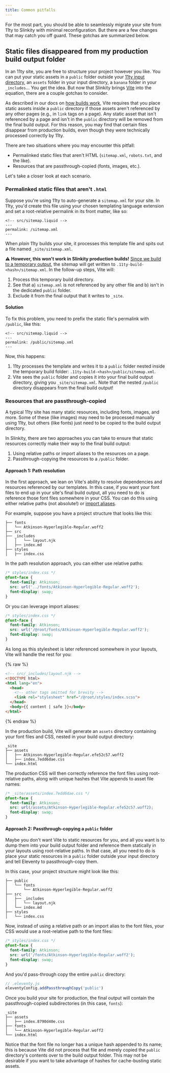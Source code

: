 ```yaml
---
title: Common pitfalls
---
```


For the most part, you should be able to seamlessly migrate your site from 11ty to Slinkity with minimal reconfiguration. But there are a few changes that may catch you off guard. These gotchas are summarized below.

## Static files disappeared from my production build output folder

In an 11ty site, you are free to structure your project however you like. You can put your static assets in a `public` folder outside your [11ty input directory]((https://www.11ty.dev/docs/config/#input-directory)), an `assets` folder in your input directory, a `banana` folder in your `_includes`... You get the idea. But now that Slinkity brings [Vite](https://vitejs.dev/) into the equation, there are a couple gotchas to consider.

As described in our docs on [how builds work](/how-we-build-your-site/), Vite requires that you place static assets inside a `public` directory if those assets aren't referenced by any other pages (e.g., in `link` tags on a page). Any static asset that isn't referenced by a page and isn't in the `public` directory will be removed from the final build output. For this reason, you may find that certain files disappear from production builds, even though they were technically processed correctly by 11ty.

There are two situations where you may encounter this pitfall:

- Permalinked static files that aren't HTML (`sitemap.xml`, `robots.txt`, and the like).
- Resources that are passthrough-copied (fonts, images, etc.).

Let's take a closer look at each scenario.

### Permalinked static files that aren't `.html`

Suppose you're using 11ty to auto-generate a `sitemap.xml` for your site. In 11ty, you'd create this file using your chosen templating language extension and set a root-relative permalink in its front matter, like so:

```liquid
<!-- src/sitemap.liquid -->
---
permalink: /sitemap.xml
---
```

When _plain_ 11ty builds your site, it processes this template file and spits out a file named `_site/sitemap.xml`.

⚠️ **However, this won't work in Slinkity production builds!** [Since we build to a temporary output](/docs/how-we-build-your-site), the sitemap will get written to `.11ty-build-<hash>/sitemap.xml`. In the follow-up steps, Vite will:

1. Process this temporary build directory.
2. See that a) `sitemap.xml` is not referenced by any other file and b) isn't in the dedicated `public` folder.
3. Exclude it from the final output that it writes to `_site`.

#### Solution

To fix this problem, you need to prefix the static file's permalink with `/public`, like this:

```liquid
<!-- src/sitemap.liquid -->
---
permalink: /public/sitemap.xml
---
```

Now, this happens:

1. 11ty processes the template and writes it to a `public` folder nested inside the temporary build folder: `.11ty-build-<hash>/public/sitemap.xml`.
2. Vite sees the `public` folder and copies it into your final build output directory, giving you `_site/sitemap.xml`. Note that the nested `/public` directory disappears from the final build output!

### Resources that are passthrough-copied

A typical 11ty site has many static resources, including fonts, images, and more. Some of these (like images) may need to be processed manually using 11ty, but others (like fonts) just need to be copied to the build output directory.

In Slinkity, there are two approaches you can take to ensure that static resources correctly make their way to the final build output:

1. Using relative paths or import aliases to the resources on a page.
2. Passthrough-copying the resources to a `/public` folder.

#### Approach 1: Path resolution

In the first approach, we lean on Vite's ability to resolve dependencies and resources referenced by our templates. In this case, if you want your font files to end up in your site's final build output, all you need to do is reference those font files somewhere in your CSS. You can do this using either relative paths (not absolute!) or [import aliases](/docs/import-aliases).

For example, suppose you have a project structure that looks like this:

```
├── fonts
│   └── Atkinson-Hyperlegible-Regular.woff2
├── src
├── _includes
│   │   └── layout.njk
│   ├── index.md
├── styles
│   ├── index.css
```

In the path resolution approach, you can either use relative paths:

```css
/* styles/index.css */
@font-face {
  font-family: Atkinson;
  src: url('../fonts/Atkinson-Hyperlegible-Regular.woff2');
  font-display: swap;
}
```

Or you can leverage import aliases:

```css
/* styles/index.css */
@font-face {
  font-family: Atkinson;
  src: url('/@root/fonts/Atkinson-Hyperlegible-Regular.woff2');
  font-display: swap;
}
```

As long as this stylesheet is later referenced somewhere in your layouts, Vite will handle the rest for you:

{% raw %}
```html
<!-- src/_includes/layout.njk -->
<!DOCTYPE html>
<html lang="en">
  <head>
    <!-- other tags omitted for brevity -->
    <link rel="stylesheet" href="/@root/styles/index.scss">
  </head>
  <body>{{ content | safe }}</body>
</html>
```
{% endraw %}

In the production build, Vite will generate an `assets` directory containing your font files and CSS, nested in your build output directory:

```
_site
├── assets
│   ├── Atkinson-Hyperlegible-Regular.efe52c57.woff2
│   ├── index.7edd6dae.css
└── index.html
```

The production CSS will then correctly reference the font files using root-relative paths, along with unique hashes that Vite appends to asset file names:

```css
/* _site/assets/index.7edd6dae.css */
@font-face {
  font-family: Atkinson;
  src: url(/assets/Atkinson-Hyperlegible-Regular.efe52c57.woff2);
  font-display: swap;
}
```

#### Approach 2: Passthrough-copying a `public` folder

Maybe you don't want Vite to static resources for you, and all you want is to dump them into your build output folder and reference them statically in your layouts using root-relative paths. In that case, all you need to do is place your static resources in a `public` folder outside your input directory and tell Eleventy to passthrough-copy them.

In this case, your project structure might look like this:

```
├── public
│   └── fonts
│       └── Atkinson-Hyperlegible-Regular.woff2
├── src
│   ├── _includes
│   │   └── layout.njk
│   └── index.md
├── styles
│   └── index.css
```

Now, instead of using a relative path or an import alias to the font files, your CSS would use a root-relative path to the font files:

```css
/* styles/index.css */
@font-face {
  font-family: Atkinson;
  src: url('/fonts/Atkinson-Hyperlegible-Regular.woff2');
  font-display: swap;
}
```

And you'd pass-through copy the entire `public` directory:

```js
// .eleventy.js
eleventyConfig.addPassthroughCopy('public')
```

Once you build your site for production, the final output will contain the passthrough-copied subdirectories (in this case, `fonts`):

```
_site
├── assets
│   ├── index.8790d40e.css
├── fonts
│   └── Atkinson-Hyperlegible-Regular.woff2
└── index.html
```

Notice that the font file no longer has a unique hash appended to its name; this is because Vite did not process that file and merely copied the `public` directory's contents over to the build output folder. This may not be desirable if you want to take advantage of hashes for cache-busting static assets.
